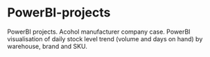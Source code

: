 # PowerBI-projects
PowerBI projects.
Acohol manufacturer company case. PowerBI visualisation of daily stock level trend (volume and days on hand) by warehouse, brand and SKU.
